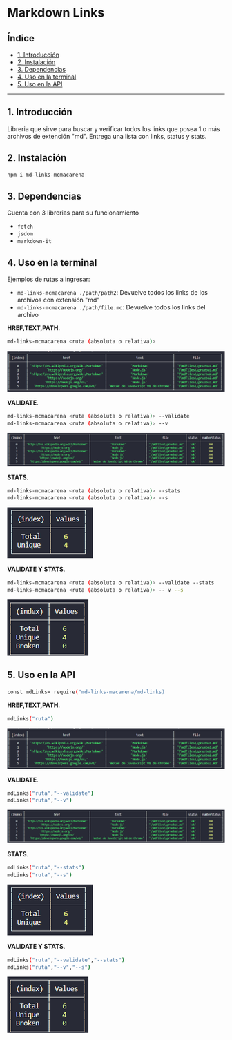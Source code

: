 # Markdown Links

## Índice

* [1. Introducción](#1-Introducción)
* [2. Instalación](#2-Instalación)
* [3. Dependencias](#3-Dependencias)
* [4. Uso en la terminal](#4-Uso-en-la-terminal)
* [5. Uso en la API](#5-Uso-en-la-API)

***

## 1. Introducción

Libreria que sirve para buscar y verificar todos los links que posea 1 o más archivos de extención "md".
Entrega una lista con links, status y stats.

## 2. Instalación

```sh
npm i md-links-mcmacarena
```

## 3. Dependencias

Cuenta con 3 librerias para su funcionamiento

* `fetch`
* `jsdom`
* `markdown-it`

## 4. Uso en la terminal

Ejemplos de rutas a ingresar:

* `md-links-mcmacarena ./path/path2`: Devuelve todos los links de los archivos con extensión "md"
* `md-links-mcmacarena ./path/file.md`: Devuelve todos los links del archivo

**HREF,TEXT,PATH**.

```sh
md-links-mcmacarena <ruta (absoluta o relativa)>
```

![opcion1](https://raw.githubusercontent.com/mcmacarena/SCL014-md-links/master/img/option1.png)

**VALIDATE**.

```sh
md-links-mcmacarena <ruta (absoluta o relativa)> --validate
md-links-mcmacarena <ruta (absoluta o relativa)> --v
```

![opcion2](https://raw.githubusercontent.com/mcmacarena/SCL014-md-links/master/img/option2.png)

**STATS**.

```sh
md-links-mcmacarena <ruta (absoluta o relativa)> --stats
md-links-mcmacarena <ruta (absoluta o relativa)> --s
```

![opcion3](https://raw.githubusercontent.com/mcmacarena/SCL014-md-links/master/img/option3.png)

**VALIDATE Y STATS**.

```sh
md-links-mcmacarena <ruta (absoluta o relativa)> --validate --stats
md-links-mcmacarena <ruta (absoluta o relativa)> -- v --s
```

![opcion4](https://raw.githubusercontent.com/mcmacarena/SCL014-md-links/master/img/option4.png)

## 5. Uso en la API

```sh
const mdLinks= require("md-links-macarena/md-links)
```

**HREF,TEXT,PATH**.

```sh
mdLinks("ruta")
```

![opcion1](https://raw.githubusercontent.com/mcmacarena/SCL014-md-links/master/img/option1.png)

**VALIDATE**.

```sh
mdLinks("ruta","--validate")
mdLinks("ruta","--v")
```

![opcion2](https://raw.githubusercontent.com/mcmacarena/SCL014-md-links/master/img/option2.png)

**STATS**.

```sh
mdLinks("ruta","--stats")
mdLinks("ruta","--s")
```

![opcion3](https://raw.githubusercontent.com/mcmacarena/SCL014-md-links/master/img/option3.png)

**VALIDATE Y STATS**.

```sh
mdLinks("ruta","--validate","--stats")
mdLinks("ruta","--v","--s")
```

![opcion4](https://raw.githubusercontent.com/mcmacarena/SCL014-md-links/master/img/option4.png)
